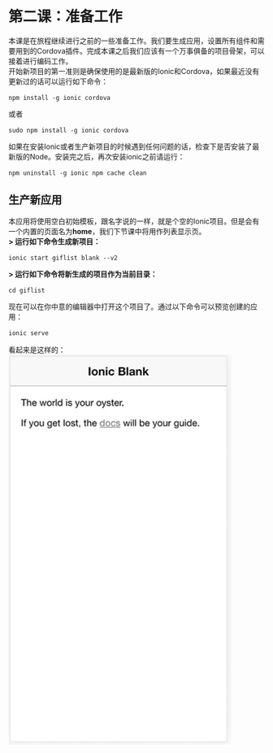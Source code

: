 # 第二课：准备工作
  
本课是在旅程继续进行之前的一些准备工作。我们要生成应用，设置所有组件和需要用到的Cordova插件。完成本课之后我们应该有一个万事俱备的项目骨架，可以接着进行编码工作。  
开始新项目的第一准则是确保使用的是最新版的Ionic和Cordova，如果最近没有更新过的话可以运行如下命令：
```shell
npm install -g ionic cordova
```
或者
```shell
sudo npm install -g ionic cordova
```
如果在安装Ionic或者生产新项目的时候遇到任何问题的话，检查下是否安装了最新版的Node。安装完之后，再次安装ionic之前请运行：
```shell
npm uninstall -g ionic npm cache clean
```
  
## 生产新应用
本应用将使用空白初始模板，跟名字说的一样，就是个空的Ionic项目。但是会有一个内置的页面名为**home**，我们下节课中将用作列表显示页。  
**> 运行如下命令生成新项目：**
```shell
ionic start giflist blank --v2
```
**> 运行如下命令将新生成的项目作为当前目录：**
```shell
cd giflist
```
现在可以在你中意的编辑器中打开这个项目了。通过以下命令可以预览创建的应用：
```typescript
ionic serve
```
看起来是这样的：  
![小牛](/imgs/3.2.1.jpg)    